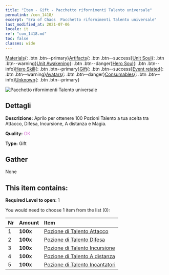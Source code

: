 ```yaml
---
title: "Item - Gift - Pacchetto rifornimenti Talento universale"
permalink: /con_1418/
excerpt: "Era of Chaos  Pacchetto rifornimenti Talento universale"
last_modified_at: 2021-07-06
locale: it
ref: "con_1418.md"
toc: false
classes: wide
---
```

 [Materials](/ItemsIT/){: .btn .btn--primary}[Artifacts](/ItemsIT/Artifacts/){: .btn .btn--success}[Unit Soul](/ItemsIT/UnitSoul/){: .btn .btn--warning}[Unit Awakening](/ItemsIT/UnitAwakening/){: .btn .btn--danger}[Hero Soul](/ItemsIT/HeroSoul/){: .btn .btn--info}[Hero Skill](/ItemsIT/HeroSkill/){: .btn .btn--primary}[Gift](/ItemsIT/Gift/){: .btn .btn--success}[Event related](/ItemsIT/Events/){: .btn .btn--warning}[Avatars](/ItemsIT/Avatars/){: .btn .btn--danger}[Consumables](/ItemsIT/Consumables/){: .btn .btn--info}[Unknown](/ItemsIT/Unknown/){: .btn .btn--primary}

 ![Pacchetto rifornimenti Talento universale](/images/t/i_907032.png)

## Dettagli
 **Descrizione:** Aprilo per ottenere 100 Pozioni Talento a tua scelta tra Attacco, Difesa, Incursione, A distanza e Magia.

 **Quality:** <span style="color: #DA70D6">OK</span>

 **Type:** Gift

## Gather

  None

## This item contains:

 **Required Level to open:** 1

 You would need to choose 1 item from the list (0):

  | Nr | Amount |     Item    |
  |:---|:-------|:------------|
  | 1 |  **100x** | [Pozione di Talento Attacco](/ItemsIT/con_786/) |  | 
  | 2 |  **100x** | [Pozione di Talento Difesa](/ItemsIT/con_787/) |  | 
  | 3 |  **100x** | [Pozione di Talento Incursione](/ItemsIT/con_788/) |  | 
  | 4 |  **100x** | [Pozione di Talento A distanza](/ItemsIT/con_789/) |  | 
  | 5 |  **100x** | [Pozione di Talento Incantatori](/ItemsIT/con_790/) |  | 
